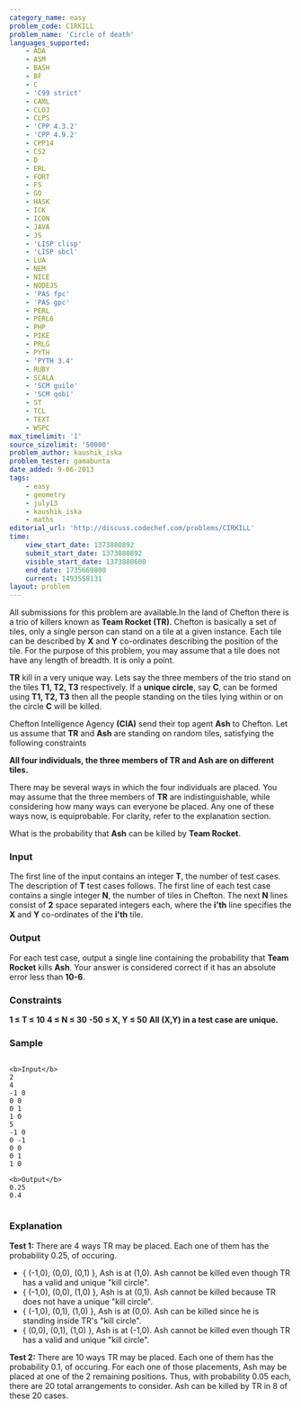 ```yaml
---
category_name: easy
problem_code: CIRKILL
problem_name: 'Circle of death'
languages_supported:
    - ADA
    - ASM
    - BASH
    - BF
    - C
    - 'C99 strict'
    - CAML
    - CLOJ
    - CLPS
    - 'CPP 4.3.2'
    - 'CPP 4.9.2'
    - CPP14
    - CS2
    - D
    - ERL
    - FORT
    - FS
    - GO
    - HASK
    - ICK
    - ICON
    - JAVA
    - JS
    - 'LISP clisp'
    - 'LISP sbcl'
    - LUA
    - NEM
    - NICE
    - NODEJS
    - 'PAS fpc'
    - 'PAS gpc'
    - PERL
    - PERL6
    - PHP
    - PIKE
    - PRLG
    - PYTH
    - 'PYTH 3.4'
    - RUBY
    - SCALA
    - 'SCM guile'
    - 'SCM qobi'
    - ST
    - TCL
    - TEXT
    - WSPC
max_timelimit: '1'
source_sizelimit: '50000'
problem_author: kaushik_iska
problem_tester: gamabunta
date_added: 9-06-2013
tags:
    - easy
    - geometry
    - july13
    - kaushik_iska
    - maths
editorial_url: 'http://discuss.codechef.com/problems/CIRKILL'
time:
    view_start_date: 1373880892
    submit_start_date: 1373880892
    visible_start_date: 1373880600
    end_date: 1735669800
    current: 1493558131
layout: problem
---
```

All submissions for this problem are available.In the land of Chefton there is a trio of killers known as **Team Rocket (TR)**. Chefton is basically a set of tiles, only a single person can stand on a tile at a given instance. Each tile can be described by **X** and **Y** co-ordinates describing the position of the tile. For the purpose of this problem, you may assume that a tile does not have any length of breadth. It is only a point.

**TR** kill in a very unique way. Lets say the three members of the trio stand on the tiles **T1, T2, T3** respectively. If a **unique circle**, say **C**, can be formed using **T1, T2, T3** then all the people standing on the tiles lying within or on the circle **C** will be killed.

Chefton Intelligence Agency **(CIA)** send their top agent **Ash** to Chefton. Let us assume that **TR** and **Ash** are standing on random tiles, satisfying the following constraints

**All four individuals, the three members of TR and Ash are on different tiles.**

There may be several ways in which the four individuals are placed. You may assume that the three members of **TR** are indistinguishable, while considering how many ways can everyone be placed. Any one of these ways now, is equiprobable. For clarity, refer to the explanation section.

What is the probability that **Ash** can be killed by **Team Rocket**.

### Input

The first line of the input contains an integer **T**, the number of test cases. The description of **T** test cases follows. The first line of each test case contains a single integer **N**, the number of tiles in Chefton. The next **N** lines consist of **2** space separated integers each, where the **i'th** line specifies the **X** and **Y** co-ordinates of the **i'th** tile.

### Output

For each test case, output a single line containing the probability that **Team Rocket** kills **Ash**. Your answer is considered correct if it has an absolute error less than **10-6**.

### Constraints

**1 ≤ T ≤ 10**
**4 ≤ N ≤ 30**
**-50 ≤ X, Y ≤ 50**
**All (X,Y) in a test case are unique.**

### Sample

```

<b>Input</b>
2
4
-1 0
0 0
0 1
1 0
5
-1 0
0 -1
0 0
0 1
1 0

<b>Output</b>
0.25
0.4


```
### Explanation

**Test 1:** There are 4 ways TR may be placed. Each one of them has the probability 0.25, of occuring.

- { (-1,0), (0,0), (0,1) }, Ash is at (1,0). Ash cannot be killed even though TR has a valid and unique "kill circle".
- { (-1,0), (0,0), (1,0) }, Ash is at (0,1). Ash cannot be killed because TR does not have a unique "kill circle".
- { (-1,0), (0,1), (1,0) }, Ash is at (0,0). Ash can be killed since he is standing inside TR's "kill circle".
- { (0,0), (0,1), (1,0) }, Ash is at (-1,0). Ash cannot be killed even though TR has a valid and unique "kill circle".

**Test 2:** There are 10 ways TR may be placed. Each one of them has the probability 0.1, of occuring. For each one of those placements, Ash may be placed at one of the 2 remaining positions. Thus, with probability 0.05 each, there are 20 total arrangements to consider. Ash can be killed by TR in 8 of these 20 cases.